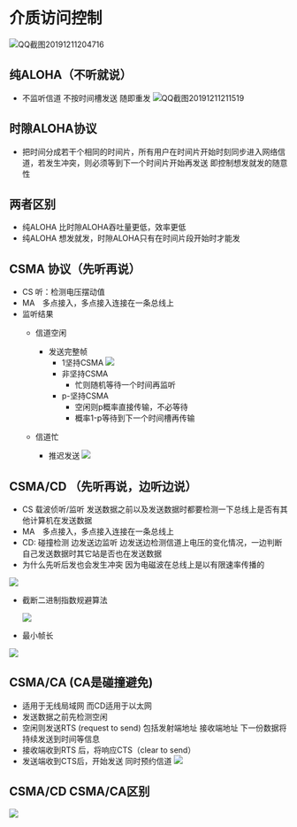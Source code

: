 # 介质访问控制


![QQ截图20191211204716](https://i.loli.net/2019/12/11/cfqPUiGrkZLBw7Q.jpg)

## 纯ALOHA（不听就说）
- 不监听信道 不按时间槽发送 随即重发
![QQ截图20191211211519](https://i.loli.net/2019/12/11/pbfh9YzU8K7ZrFS.jpg)
## 时隙ALOHA协议
- 把时间分成若干个相同的时间片，所有用户在时间片开始时刻同步进入网络信道，若发生冲突，则必须等到下一个时间片开始再发送 即控制想发就发的随意性

## 两者区别
- 纯ALOHA 比时隙ALOHA吞吐量更低，效率更低
- 纯ALOHA 想发就发，时隙ALOHA只有在时间片段开始时才能发

## CSMA 协议（先听再说）
- CS 听：检测电压摆动值
- MA　多点接入，多点接入连接在一条总线上
- 监听结果
  - 信道空闲
    - 发送完整帧
      - 1坚持CSMA
      ![](https://i.loli.net/2019/12/14/YmE4ySFMnpOuixT.png)
      - 非坚持CSMA
        - 忙则随机等待一个时间再监听
      - p-坚持CSMA
        - 空闲则p概率直接传输，不必等待
        - 概率1-p等待到下一个时间槽再传输

  - 信道忙
    - 推迟发送
![](https://i.loli.net/2019/12/14/RPVnCDaNZmrT6hj.png)

## CSMA/CD （先听再说，边听边说）
- CS 载波侦听/监听 发送数据之前以及发送数据时都要检测一下总线上是否有其他计算机在发送数据
- MA　多点接入，多点接入连接在一条总线上
- CD: 碰撞检测 边发送边监听 边发送边检测信道上电压的变化情况，一边判断自己发送数据时其它站是否也在发送数据
- 为什么先听后发也会发生冲突 因为电磁波在总线上是以有限速率传播的

![](https://i.loli.net/2019/12/14/RnNgSZGyF26q1Kj.png)

- 截断二进制指数规避算法

  ![](https://i.loli.net/2019/12/14/qRc2dKsbOALvuHW.png)

- 最小帧长

 ![](https://i.loli.net/2019/12/14/d7s5AeLM2UPvpcJ.png)

 ## CSMA/CA (CA是碰撞避免)
 - 适用于无线局域网     而CD适用于以太网
 - 发送数据之前先检测空闲
 - 空闲则发送RTS (request to send) 包括发射端地址 接收端地址 下一份数据将持续发送到时间等信息
 - 接收端收到RTS 后，将响应CTS（clear to send）
 - 发送端收到CTS后，开始发送 同时预约信道
![](https://i.loli.net/2019/12/14/VJuvHeRzGpCT7yF.png)

## CSMA/CD CSMA/CA区别
![](https://i.loli.net/2019/12/14/1XpK52vU6ydINrT.png)
